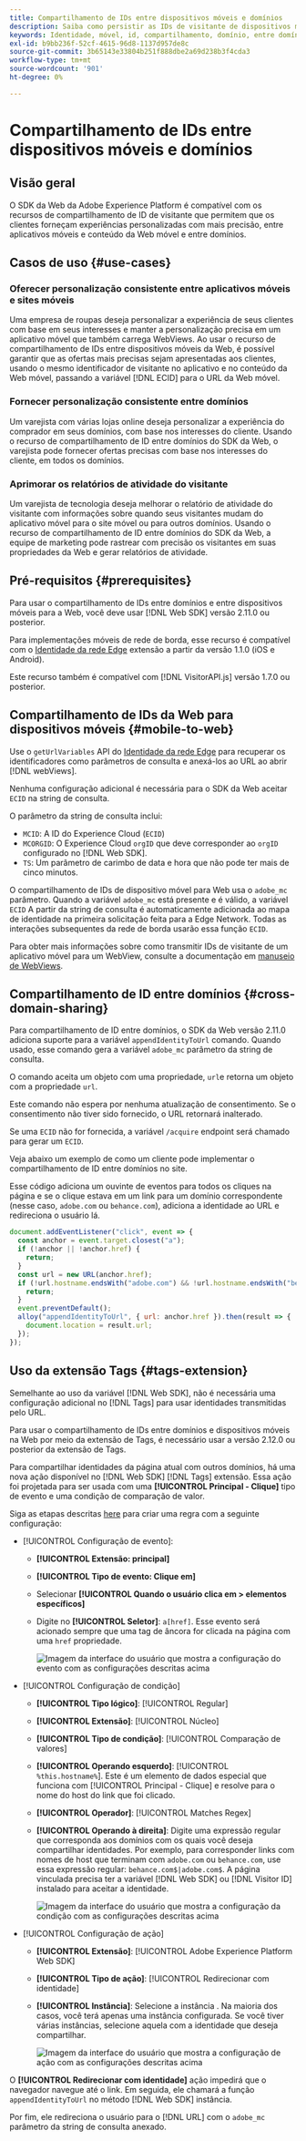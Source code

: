 ```yaml
---
title: Compartilhamento de IDs entre dispositivos móveis e domínios
description: Saiba como persistir as IDs de visitante de dispositivos móveis para propriedades da Web e entre domínios
keywords: Identidade, móvel, id, compartilhamento, domínio, entre domínios, sdk, plataforma;
exl-id: b9bb236f-52cf-4615-96d8-1137d957de8c
source-git-commit: 3b65143e33804b251f888dbe2a69d238b3f4cda3
workflow-type: tm+mt
source-wordcount: '901'
ht-degree: 0%

---
```


# Compartilhamento de IDs entre dispositivos móveis e domínios

## Visão geral

O SDK da Web da Adobe Experience Platform é compatível com os recursos de compartilhamento de ID de visitante que permitem que os clientes forneçam experiências personalizadas com mais precisão, entre aplicativos móveis e conteúdo da Web móvel e entre domínios.

## Casos de uso {#use-cases}

### Oferecer personalização consistente entre aplicativos móveis e sites móveis

Uma empresa de roupas deseja personalizar a experiência de seus clientes com base em seus interesses e manter a personalização precisa em um aplicativo móvel que também carrega WebViews. Ao usar o recurso de compartilhamento de IDs entre dispositivos móveis da Web, é possível garantir que as ofertas mais precisas sejam apresentadas aos clientes, usando o mesmo identificador de visitante no aplicativo e no conteúdo da Web móvel, passando a variável [!DNL ECID] para o URL da Web móvel.

### Fornecer personalização consistente entre domínios

Um varejista com várias lojas online deseja personalizar a experiência do comprador em seus domínios, com base nos interesses do cliente. Usando o recurso de compartilhamento de ID entre domínios do SDK da Web, o varejista pode fornecer ofertas precisas com base nos interesses do cliente, em todos os domínios.

### Aprimorar os relatórios de atividade do visitante

Um varejista de tecnologia deseja melhorar o relatório de atividade do visitante com informações sobre quando seus visitantes mudam do aplicativo móvel para o site móvel ou para outros domínios. Usando o recurso de compartilhamento de ID entre domínios do SDK da Web, a equipe de marketing pode rastrear com precisão os visitantes em suas propriedades da Web e gerar relatórios de atividade.

## Pré-requisitos {#prerequisites}

Para usar o compartilhamento de IDs entre domínios e entre dispositivos móveis para a Web, você deve usar [!DNL Web SDK] versão 2.11.0 ou posterior.

Para implementações móveis de rede de borda, esse recurso é compatível com o [Identidade da rede Edge](https://aep-sdks.gitbook.io/docs/foundation-extensions/identity-for-edge-network) extensão a partir da versão 1.1.0 (iOS e Android).

Este recurso também é compatível com [!DNL VisitorAPI.js] versão 1.7.0 ou posterior.

## Compartilhamento de IDs da Web para dispositivos móveis {#mobile-to-web}

Use o `getUrlVariables` API do [Identidade da rede Edge](https://aep-sdks.gitbook.io/docs/foundation-extensions/identity-for-edge-network/api-reference#geturlvariables) para recuperar os identificadores como parâmetros de consulta e anexá-los ao URL ao abrir [!DNL webViews].

Nenhuma configuração adicional é necessária para o SDK da Web aceitar `ECID` na string de consulta.

O parâmetro da string de consulta inclui:

* `MCID`: A ID do Experience Cloud (`ECID`)
* `MCORGID`: O Experience Cloud `orgID` que deve corresponder ao `orgID` configurado no [!DNL Web SDK].
* `TS`: Um parâmetro de carimbo de data e hora que não pode ter mais de cinco minutos.


O compartilhamento de IDs de dispositivo móvel para Web usa o `adobe_mc` parâmetro. Quando a variável `adobe_mc` está presente e é válido, a variável `ECID` A partir da string de consulta é automaticamente adicionada ao mapa de identidade na primeira solicitação feita para a Edge Network. Todas as interações subsequentes da rede de borda usarão essa função `ECID`.

Para obter mais informações sobre como transmitir IDs de visitante de um aplicativo móvel para um WebView, consulte a documentação em [manuseio de WebViews](https://experienceleague.adobe.com/docs/platform-learn/implement-mobile-sdk/app-implementation/web-views.html#implementation).

## Compartilhamento de ID entre domínios {#cross-domain-sharing}

Para compartilhamento de ID entre domínios, o SDK da Web versão 2.11.0 adiciona suporte para a variável `appendIdentityToUrl` comando. Quando usado, esse comando gera a variável `adobe_mc` parâmetro da string de consulta.

O comando aceita um objeto com uma propriedade, `url`e retorna um objeto com a propriedade `url`.

Este comando não espera por nenhuma atualização de consentimento. Se o consentimento não tiver sido fornecido, o URL retornará inalterado.

Se uma `ECID` não for fornecida, a variável `/acquire` endpoint será chamado para gerar um `ECID`.

Veja abaixo um exemplo de como um cliente pode implementar o compartilhamento de ID entre domínios no site.

Esse código adiciona um ouvinte de eventos para todos os cliques na página e se o clique estava em um link para um domínio correspondente (nesse caso, `adobe.com` ou `behance.com`), adiciona a identidade ao URL e redireciona o usuário lá.

```js
document.addEventListener("click", event => {
  const anchor = event.target.closest("a");
  if (!anchor || !anchor.href) {
    return;
  }
  const url = new URL(anchor.href);
  if (!url.hostname.endsWith("adobe.com") && !url.hostname.endsWith("behance.com")) {
    return;
  }
  event.preventDefault();
  alloy("appendIdentityToUrl", { url: anchor.href }).then(result => {
    document.location = result.url;
  });
});
```

## Uso da extensão Tags {#tags-extension}

Semelhante ao uso da variável [!DNL Web SDK], não é necessária uma configuração adicional no [!DNL Tags] para usar identidades transmitidas pelo URL.

Para usar o compartilhamento de IDs entre domínios e dispositivos móveis na Web por meio da extensão de Tags, é necessário usar a versão 2.12.0 ou posterior da extensão de Tags.

Para compartilhar identidades da página atual com outros domínios, há uma nova ação disponível no [!DNL Web SDK] [!DNL Tags] extensão. Essa ação foi projetada para ser usada com uma **[!UICONTROL Principal - Clique]** tipo de evento e uma condição de comparação de valor.

Siga as etapas descritas [here](../../tags/ui/managing-resources/rules.md) para criar uma regra com a seguinte configuração:

* [!UICONTROL Configuração de evento]:
   * **[!UICONTROL Extensão: principal]**
   * **[!UICONTROL Tipo de evento: Clique em]**
   * Selecionar **[!UICONTROL Quando o usuário clica em > elementos específicos]**
   * Digite no **[!UICONTROL Seletor]**: `a[href]`. Esse evento será acionado sempre que uma tag de âncora for clicada na página com uma `href` propriedade.

      ![Imagem da interface do usuário que mostra a configuração do evento com as configurações descritas acima](assets/id-sharing-event-configuration.png)

* [!UICONTROL Configuração de condição]
   * **[!UICONTROL Tipo lógico]**: [!UICONTROL Regular]
   * **[!UICONTROL Extensão]**: [!UICONTROL Núcleo]
   * **[!UICONTROL Tipo de condição]**: [!UICONTROL Comparação de valores]
   * **[!UICONTROL Operando esquerdo]**: [!UICONTROL `%this.hostname%`]. Este é um elemento de dados especial que funciona com [!UICONTROL Principal - Clique] e resolve para o nome do host do link que foi clicado.
   * **[!UICONTROL Operador]**: [!UICONTROL Matches Regex]
   * **[!UICONTROL Operando à direita]**: Digite uma expressão regular que corresponda aos domínios com os quais você deseja compartilhar identidades. Por exemplo, para corresponder links com nomes de host que terminam com `adobe.com` ou `behance.com`, use essa expressão regular: `behance.com$|adobe.com$`. A página vinculada precisa ter a variável [!DNL Web SDK] ou [!DNL Visitor ID] instalado para aceitar a identidade.

      ![Imagem da interface do usuário que mostra a configuração da condição com as configurações descritas acima](assets/id-sharing-condition-configuration.png)

* [!UICONTROL Configuração de ação]
   * **[!UICONTROL Extensão]**: [!UICONTROL Adobe Experience Platform Web SDK]
   * **[!UICONTROL Tipo de ação]**: [!UICONTROL Redirecionar com identidade]
   * **[!UICONTROL Instância]**: Selecione a instância . Na maioria dos casos, você terá apenas uma instância configurada. Se você tiver várias instâncias, selecione aquela com a identidade que deseja compartilhar.

      ![Imagem da interface do usuário que mostra a configuração de ação com as configurações descritas acima](assets/id-sharing-action-configuration.png)

O **[!UICONTROL Redirecionar com identidade]** ação impedirá que o navegador navegue até o link. Em seguida, ele chamará a função `appendIdentityToUrl` no método [!DNL Web SDK] instância.

Por fim, ele redireciona o usuário para o [!DNL URL] com o `adobe_mc` parâmetro da string de consulta anexado.
